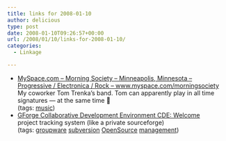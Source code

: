 ```yaml
---
title: links for 2008-01-10
author: delicious
type: post
date: 2008-01-10T09:26:57+00:00
url: /2008/01/10/links-for-2008-01-10/
categories:
  - Linkage

---
```

  * <div>
      <a href="http://myspace.com/morningsociety">MySpace.com &#8211; Morning Society &#8211; Minneapolis, Minnesota &#8211; Progressive / Electronica / Rock &#8211; www.myspace.com/morningsociety</a>
    </div>
    
    <div>
      My coworker Tom Trenka&#8217;s band. Tom can apparently play in all time signatures &#8212; at the same time 🙂
    </div>
    
    <div>
      (tags: <a href="http://del.icio.us/tazzzzz/music">music</a>)
    </div>

  * <div>
      <a href="http://gforge.org/">GForge Collaborative Development Environment CDE: Welcome</a>
    </div>
    
    <div>
      project tracking system (like a private sourceforge)
    </div>
    
    <div>
      (tags: <a href="http://del.icio.us/tazzzzz/groupware">groupware</a> <a href="http://del.icio.us/tazzzzz/subversion">subversion</a> <a href="http://del.icio.us/tazzzzz/OpenSource">OpenSource</a> <a href="http://del.icio.us/tazzzzz/management">management</a>)
    </div>